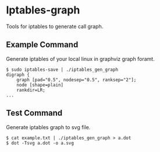 Iptables-graph
======================

Tools for iptables to generate call graph.

Example Command
---------------------

Generate iptables of your local linux in graphviz graph foramt.

```
$ sudo iptables-save | ./iptables_gen_graph
digraph {
    graph [pad="0.5", nodesep="0.5", ranksep="2"];
    node [shape=plain]
    rankdir=LR;
...
```

Test Command
---------------------

Generate iptables graph to svg file.

```
$ cat example.txt | ./iptables_gen_graph > a.dot
$ dot -Tsvg a.dot -o a.svg
```
